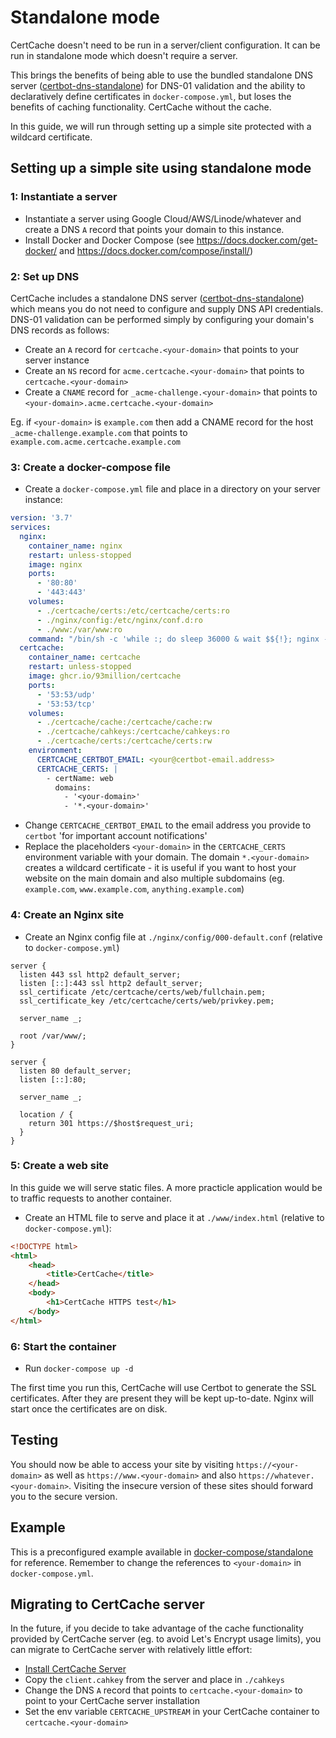 # Standalone mode

CertCache doesn't need to be run in a server/client configuration. It can be run in standalone mode which doesn't require a server.

This brings the benefits of being able to use the bundled standalone DNS server ([certbot-dns-standalone](https://github.com/siilike/certbot-dns-standalone)) for DNS-01 validation and the ability to declaratively define certificates in `docker-compose.yml`, but loses the benefits of caching functionality. CertCache without the cache.

In this guide, we will run through setting up a simple site protected with a wildcard certificate.

## Setting up a simple site using standalone mode

### 1: Instantiate a server

  * Instantiate a server using Google Cloud/AWS/Linode/whatever and create a DNS `A` record that points your domain to this instance.
  * Install Docker and Docker Compose (see https://docs.docker.com/get-docker/ and https://docs.docker.com/compose/install/)

### 2: Set up DNS

CertCache includes a standalone DNS server ([certbot-dns-standalone](https://github.com/siilike/certbot-dns-standalone)) which means you do not need to configure and supply DNS API credentials. DNS-01 validation can be performed simply by configuring your domain's DNS records as follows:

  * Create an `A` record for `certcache.<your-domain>` that points to your server instance
  * Create an `NS` record for `acme.certcache.<your-domain>` that points to `certcache.<your-domain>`
  * Create a `CNAME` record for `_acme-challenge.<your-domain>` that points to `<your-domain>.acme.certcache.<your-domain>`

Eg. if `<your-domain>` is `example.com` then add a CNAME record for the host `_acme-challenge.example.com` that points to `example.com.acme.certcache.example.com`

### 3: Create a docker-compose file

  * Create a `docker-compose.yml` file and place in a directory on your server instance:

```yaml
version: '3.7'
services:
  nginx:
    container_name: nginx
    restart: unless-stopped
    image: nginx
    ports:
      - '80:80'
      - '443:443'
    volumes:
      - ./certcache/certs:/etc/certcache/certs:ro
      - ./nginx/config:/etc/nginx/conf.d:ro
      - ./www:/var/www:ro
    command: "/bin/sh -c 'while :; do sleep 36000 & wait $${!}; nginx -s reload; done & nginx -g \"daemon off;\"'"
  certcache:
    container_name: certcache
    restart: unless-stopped
    image: ghcr.io/93million/certcache
    ports:
      - '53:53/udp'
      - '53:53/tcp'
    volumes:
      - ./certcache/cache:/certcache/cache:rw
      - ./certcache/cahkeys:/certcache/cahkeys:ro
      - ./certcache/certs:/certcache/certs:rw
    environment:
      CERTCACHE_CERTBOT_EMAIL: <your@certbot-email.address>
      CERTCACHE_CERTS: |
        - certName: web
          domains:
            - '<your-domain>'
            - '*.<your-domain>'
```

  * Change `CERTCACHE_CERTBOT_EMAIL` to the email address you provide to `certbot` 'for important account notifications'
  * Replace the placeholders `<your-domain>` in the `CERTCACHE_CERTS` environment variable with your domain. The domain `*.<your-domain>` creates a wildcard certificate - it is useful if you want to host your website on the main domain and also multiple subdomains (eg. `example.com`, `www.example.com`, `anything.example.com`)

### 4: Create an Nginx site

  * Create an Nginx config file at `./nginx/config/000-default.conf` (relative to `docker-compose.yml`)

```
server {
  listen 443 ssl http2 default_server;
  listen [::]:443 ssl http2 default_server;
  ssl_certificate /etc/certcache/certs/web/fullchain.pem;
  ssl_certificate_key /etc/certcache/certs/web/privkey.pem;

  server_name _;

  root /var/www/;
}

server {
  listen 80 default_server;
  listen [::]:80;

  server_name _;

  location / {
    return 301 https://$host$request_uri;
  }
}
```

### 5: Create a web site

In this guide we will serve static files. A more practicle application would be to traffic requests to another container.

  * Create an HTML file to serve and place it at `./www/index.html` (relative to `docker-compose.yml`):

```html
<!DOCTYPE html>
<html>
    <head>
        <title>CertCache</title>
    </head>
    <body>
        <h1>CertCache HTTPS test</h1>
    </body>
</html>
```

### 6: Start the container

  * Run `docker-compose up -d`

The first time you run this, CertCache will use Certbot to generate the SSL certificates. After they are present they will be kept up-to-date. Nginx will start once the certificates are on disk.

## Testing

You should now be able to access your site by visiting `https://<your-domain>` as well as `https://www.<your-domain>` and also `https://whatever.<your-domain>`. Visiting the insecure version of these sites should forward you to the secure version.

## Example

This is a preconfigured example available in [docker-compose/standalone](../docker-compose/standalone/) for reference. Remember to change the references to `<your-domain>` in `docker-compose.yml`.

## Migrating to CertCache server

In the future, if you decide to take advantage of the cache functionality provided by CertCache server (eg. to avoid Let's Encrypt usage limits), you can migrate to CertCache server with relatively little effort:

  * [Install CertCache Server](Installing%20certcache%20server.md)
  * Copy the `client.cahkey` from the server and place in `./cahkeys`
  * Change the DNS `A` record that points to `certcache.<your-domain>` to point to your CertCache server installation
  * Set the env variable `CERTCACHE_UPSTREAM` in your CertCache container to `certcache.<your-domain>`
